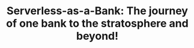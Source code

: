 ---
title: "Serverless-as-a-Bank: The journey of one bank to the stratosphere and beyond!"
description: "Banks are on a mission to provide better customer experience. Yet this can’t be achieved without the backing of an innovative culture. Our journey of discovery has led us to embrace Serverless computing. This is our story of how we are transforming an IT organisation in to a cloud-first culture."
speaker: Tjerk Stroband
bio: "Tjerk Stroband is an experienced Cloud Software Architect with a passion for security and a strong background in software development. His programming experience spans more than 24 years and includes a solid 2 decades in Java as well as some recent Python/NodeJS serverless coding. He spent the last eight years working for a SaaS provider offering Cloud based Lending solutions to financial service providers and recently switched to \"the other side\" when he joined Moneyou. There he's working on setting up a secure Serverless platform to run the banking workloads with a minimal TCO whilst staying compliant with all banking regulations."
image: /images/tjerk_stroband.jpg
---